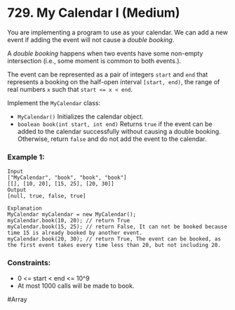 # 729. My Calendar I (Medium)

You are implementing a program to use as your calendar. We can add a new event if adding the event will not cause a _double booking_.

A _double booking_ happens when two events have some non-empty intersection (i.e., some moment is common to both events.).

The event can be represented as a pair of integers `start` and `end` that represents a booking on the half-open interval `[start, end)`, the range of real numbers `x` such that `start <= x < end`.

Implement the `MyCalendar` class:

- `MyCalendar()` Initializes the calendar object.
- `boolean book(int start, int end)` Returns `true` if the event can be added to the calendar successfully without causing a double booking. Otherwise, return `false` and do not add the event to the calendar.

### Example 1:

```
Input
["MyCalendar", "book", "book", "book"]
[[], [10, 20], [15, 25], [20, 30]]
Output
[null, true, false, true]

Explanation
MyCalendar myCalendar = new MyCalendar();
myCalendar.book(10, 20); // return True
myCalendar.book(15, 25); // return False, It can not be booked because time 15 is already booked by another event.
myCalendar.book(20, 30); // return True, The event can be booked, as the first event takes every time less than 20, but not including 20.
```

### Constraints:

- 0 <= start < end <= 10^9
- At most 1000 calls will be made to book.

#Array
